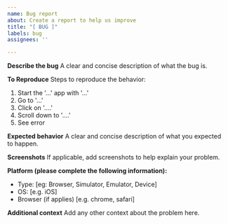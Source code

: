 ```yaml
---
name: Bug report
about: Create a report to help us improve
title: "[ BUG ]"
labels: bug
assignees: ''

---
```


**Describe the bug**
A clear and concise description of what the bug is.

**To Reproduce**
Steps to reproduce the behavior:
1. Start the '...' app with '...'
2. Go to '...'
2. Click on '....'
3. Scroll down to '....'
4. See error

**Expected behavior**
A clear and concise description of what you expected to happen.

**Screenshots**
If applicable, add screenshots to help explain your problem.

**Platform (please complete the following information):**
 - Type: [eg: Browser, Simulator, Emulator, Device]
 - OS: [e.g. iOS]
 - Browser (if applies) [e.g. chrome, safari]

**Additional context**
Add any other context about the problem here.
